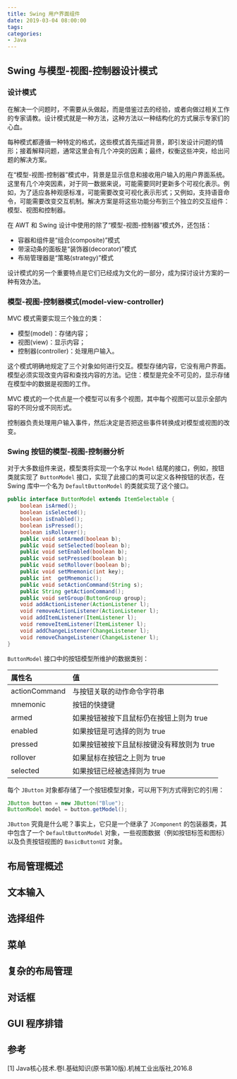 ```yaml
---
title: Swing 用户界面组件
date: 2019-03-04 08:00:00
tags:
categories:
- Java
---
```


## Swing 与模型-视图-控制器设计模式
### 设计模式
在解决一个问题时，不需要从头做起，而是借鉴过去的经验，或者向做过相关工作的专家请教。设计模式就是一种方法，这种方法以一种结构化的方式展示专家们的心血。

每种模式都遵循一种特定的格式，这些模式首先描述背景，即引发设计问题的情形；接着解释问题，通常这里会有几个冲突的因素；最终，权衡这些冲突，给出问题的解决方案。

在“模型-视图-控制器”模式中，背景是显示信息和接收用户输入的用户界面系统。这里有几个冲突因素，对于同一数据来说，可能需要同时更新多个可视化表示。例如，为了适应各种观感标准，可能需要改变可视化表示形式；又例如，支持语音命令，可能需要改变交互机制。解决方案是将这些功能分布到三个独立的交互组件：模型、视图和控制器。

在 AWT 和 Swing 设计中使用的除了“模型-视图-控制器”模式外，还包括：
- 容器和组件是“组合(composite)”模式
- 带滚动条的面板是“装饰器(decorator)”模式
- 布局管理器是“策略(strategy)”模式

设计模式的另一个重要特点是它们已经成为文化的一部分，成为探讨设计方案的一种有效办法。

### 模型-视图-控制器模式(model-view-controller)
MVC 模式需要实现三个独立的类：
- 模型(model)：存储内容；
- 视图(view)：显示内容；
- 控制器(controller)：处理用户输入。

这个模式明确地规定了三个对象如何进行交互。模型存储内容，它没有用户界面。模型必须实现改变内容和查找内容的方法。记住：模型是完全不可见的，显示存储在模型中的数据是视图的工作。

MVC 模式的一个优点是一个模型可以有多个视图，其中每个视图可以显示全部内容的不同分或不同形式。

控制器负责处理用户输入事件，然后决定是否把这些事件转换成对模型或视图的改变。

### Swing 按钮的模型-视图-控制器分析
对于大多数组件来说，模型类将实现一个名字以 `Model` 结尾的接口，例如，按钮类就实现了 `ButtonModel` 接口，实现了此接口的类可以定义各种按钮的状态，在 Swing 库中一个名为 `DefaultButtonModel` 的类就实现了这个接口。

```java
public interface ButtonModel extends ItemSelectable {
    boolean isArmed();
    boolean isSelected();
    boolean isEnabled();
    boolean isPressed();
    boolean isRollover();
    public void setArmed(boolean b);
    public void setSelected(boolean b);
    public void setEnabled(boolean b);
    public void setPressed(boolean b);
    public void setRollover(boolean b);
    public void setMnemonic(int key);
    public int  getMnemonic();
    public void setActionCommand(String s);
    public String getActionCommand();
    public void setGroup(ButtonGroup group);
    void addActionListener(ActionListener l);
    void removeActionListener(ActionListener l);
    void addItemListener(ItemListener l);
    void removeItemListener(ItemListener l);
    void addChangeListener(ChangeListener l);
    void removeChangeListener(ChangeListener l);
}
```

`ButtonModel` 接口中的按钮模型所维护的数据类别：

| 属性名 | 值 |
|:-|:-|
| actionCommand | 与按钮关联的动作命令字符串 |
| mnemonic | 按钮的快捷键 |
| armed | 如果按钮被按下且鼠标仍在按钮上则为 true |
| enabled | 如果按钮是可选择的则为 true |
| pressed | 如果按钮被按下且鼠标按键没有释放则为 true |
| rollover | 如果鼠标在按钮之上则为 true |
| selected | 如果按钮已经被选择则为 true |

每个 `JButton` 对象都存储了一个按钮模型对象，可以用下列方式得到它的引用：
```java
JButton button = new JButton("Blue");
ButtonModel model = button.getModel();
```

`JButton` 究竟是什么呢？事实上，它只是一个继承了 `JComponent` 的包装器类，其中包含了一个 `DefaultButtonModel` 对象，一些视图数据（例如按钮标签和图标）以及负责按钮视图的 `BasicButtonUI` 对象。


## 布局管理概述

## 文本输入

## 选择组件

## 菜单

## 复杂的布局管理

## 对话框

## GUI 程序排错

## 参考
[1] Java核心技术.卷Ⅰ.基础知识(原书第10版).机械工业出版社,2016.8